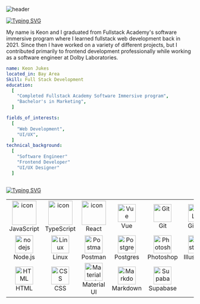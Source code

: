 ![header](https://capsule-render.vercel.app/api?type=waving&color=39FF14&height=300&section=header&text=Welcome&fontSize=90&fontAlign=50&fontAlignY=39)

[![Typing SVG](https://readme-typing-svg.demolab.com?font=IBM+Plex+Mono&weight=500&size=30&duration=6000&pause=1000&color=39FF14&width=435&lines=About+Me%3A)](https://git.io/typing-svg)

My name is Keon and I graduated from Fullstack Academy's software immersive program where I learned fullstack web development back in 2021. Since then I have worked on a variety of different projects, but I contributed primarily to frontend development professionally while working as a software engineer at Dolby Laboratories.

```yaml
name: Keon Jukes
located_in: Bay Area
Skill: Full Stack Development
education:
  [
    "Completed Fullstack Academy Software Immersive program",
    "Bachelor's in Marketing",
  ]

fields_of_interests:
  [
    "Web Development",
    "UI/UX",
  ]
technical_background:
  [
    "Software Engineer"
    "Frontend Developer"
    "UI/UX Designer"
  ]
  
```


[![Typing SVG](https://readme-typing-svg.demolab.com?font=IBM+Plex+Mono&weight=500&size=30&duration=6000&pause=1000&color=39FF14&width=435&lines=Some+tools+I+use%3A)](https://git.io/typing-svg)
<!--
<p align="left">
<img src="https://cdn.jsdelivr.net/gh/devicons/devicon/icons/vscode/vscode-original.svg" alt="vscode" width="45" height="45"/>
<img src="https://cdn.jsdelivr.net/gh/devicons/devicon/icons/css3/css3-original.svg" alt="css" width="45" height="45"/>
<img src="https://cdn.jsdelivr.net/gh/devicons/devicon/icons/html5/html5-original.svg" alt="html" width="45" height="45"/> 
<img src="https://cdn.jsdelivr.net/gh/devicons/devicon/icons/javascript/javascript-original.svg" alt="javascript" width="45" height="45"/>
<img src="https://cdn.jsdelivr.net/gh/devicons/devicon/icons/typescript/typescript-original.svg" alt="typescript" width="45" height="45"/>
<img src="https://cdn.jsdelivr.net/gh/devicons/devicon/icons/react/react-original.svg" alt="react" width="45" height="45"/>
<img src="https://cdn.jsdelivr.net/gh/devicons/devicon/icons/vuejs/vuejs-original.svg" alt="vue" width="45" height="45"/>
<img src="https://cdn.jsdelivr.net/gh/devicons/devicon/icons/materialui/materialui-original.svg" alt="materialui" width="45" height="45"/>
<img src="https://cdn.jsdelivr.net/gh/devicons/devicon/icons/bootstrap/bootstrap-original.svg" alt="bootstrap" width="45" height="45"/> 
</p> 
-->
<table>
  <tr>
    <td align="center" width="96">
      <img src="https://techstack-generator.vercel.app/js-icon.svg" alt="icon" width="65" height="65" /> <br/>
      JavaScript
    </td>
    <td align="center" width="96">
      <img src="https://techstack-generator.vercel.app/ts-icon.svg" alt="icon" width="65" height="65" /> <br/>
      TypeScript
    </td>
    <td align="center" width="96">
      <img src="https://techstack-generator.vercel.app/react-icon.svg" alt="icon" width="65" height="65" /> <br/>
      React
    </td>
    <td align="center" width="96">
       <img src="https://skillicons.dev/icons?i=vue" width="48" height="48" alt="Vue" /> <br/>
       Vue
    </td>
    <td align="center" width="96">
       <img src="https://skillicons.dev/icons?i=git" width="48" height="48" alt="Git" /> <br/>
       Git
    </td>
    <td align="center" width="96">
      <img src="https://skillicons.dev/icons?i=gitlab" width="48" height="48" alt="GitLab" /> <br/>
      GitLab
    </td>
    <td align="center" width="96">
      <img src="https://skillicons.dev/icons?i=vscode" width="48" height="48" alt="VSCode" /> <br/>
      VS Code
    </td>
  </tr>
  <tr>
    <td align="center" width="96">
      <img src="https://skillicons.dev/icons?i=nodejs" width="48" height="48" alt="nodejs" /> <br/>
      Node.js
    </td>
    <td align="center" width="96">
      <img src="https://skillicons.dev/icons?i=linux" width="48" height="48" alt="Linux" /> <br/>
      Linux
    </td>
    <td align="center" width="96">
      <img src="https://skillicons.dev/icons?i=postman" width="48" height="48" alt="Postman" /> <br/>
      Postman
    </td>
    <td align="center" width="96">
      <img src="https://skillicons.dev/icons?i=postgres" width="48" height="48" alt="Postgres" /> <br/>
      Postgres
    </td>
    <td align="center" width="96">
      <img src="https://skillicons.dev/icons?i=ps" width="48" height="48" alt="Photoshop" /> <br/>
      Photoshop
    </td>
    <td align="center" width="96">
      <img src="https://skillicons.dev/icons?i=ai" width="48" height="48" alt="Illustrator" /> <br/>
      Illustrator
    </td>
  </tr>
  <tr>
    <td align="center" width="96">
      <img src="https://skillicons.dev/icons?i=html" width="48" height="48" alt="HTML" /> <br/>
      HTML
    </td>
    <td align="center" width="96">
      <img src="https://skillicons.dev/icons?i=css" width="48" height="48" alt="CSS" /> <br/>
      CSS
    </td>
    <td align="center" width="96">
      <img src="https://skillicons.dev/icons?i=materialui" width="48" height="48" alt="Materialui" /> <br/>
      Material UI
    </td>
    <td align="center" width="96">
      <img src="https://skillicons.dev/icons?i=md" width="48" height="48" alt="Markdown" /> <br/>
      Markdown
    </td>
    <td align="center" width="96">
      <img src="https://skillicons.dev/icons?i=supabase" width="48" height="48" alt="Supabase" /> <br/>
      Supabase
    </td>
  </tr>
</table>

<!---
KeonJukes/KeonJukes is a ✨ special ✨ repository because its `README.md` (this file) appears on your GitHub profile.
You can click the Preview link to take a look at your changes.
--->
